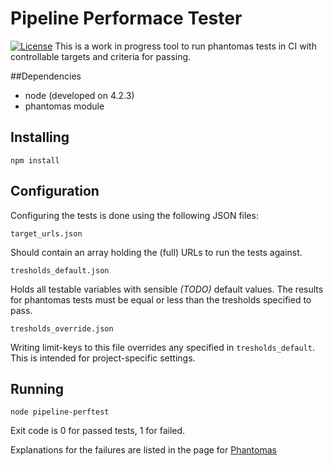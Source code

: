 # Pipeline Performace Tester
[![License](http://img.shields.io/:license-mit-blue.svg?style=flat-square)](http://badges.mit-license.org)
This is a work in progress tool to run phantomas tests in CI with controllable targets and criteria for passing.

##Dependencies
- node (developed on 4.2.3)
- phantomas module

## Installing
```
npm install
```

## Configuration
Configuring the tests is done using the following JSON files:
```
target_urls.json
```
Should contain an array holding the (full) URLs to run the tests against.

```
tresholds_default.json
```
Holds all testable variables with sensible *(TODO)* default values. The results for phantomas tests must be equal or less than the tresholds specified to pass.

```
tresholds_override.json
```
Writing limit-keys to this file overrides any specified in `tresholds_default`. This is intended for project-specific settings.

## Running
```
node pipeline-perftest
```
Exit code is 0 for passed tests, 1 for failed.

Explanations for the failures are listed in the page for [Phantomas](https://github.com/macbre/phantomas)
